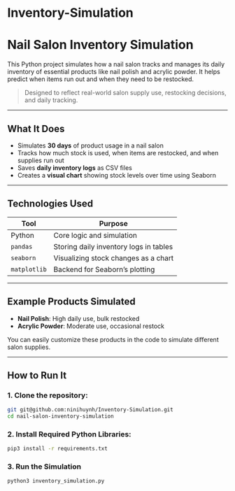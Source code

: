 # Inventory-Simulation

# Nail Salon Inventory Simulation

This Python project simulates how a nail salon tracks and manages its daily inventory of essential products like nail polish and acrylic powder. It helps predict when items run out and when they need to be restocked.

> Designed to reflect real-world salon supply use, restocking decisions, and daily tracking.

---

## What It Does

- Simulates **30 days** of product usage in a nail salon  
- Tracks how much stock is used, when items are restocked, and when supplies run out  
- Saves **daily inventory logs** as CSV files  
- Creates a **visual chart** showing stock levels over time using Seaborn  

---

## Technologies Used

| Tool       | Purpose                                |
|------------|----------------------------------------|
| Python     | Core logic and simulation              |
| `pandas`   | Storing daily inventory logs in tables |
| `seaborn`  | Visualizing stock changes as a chart   |
| `matplotlib` | Backend for Seaborn’s plotting      |

---

## Example Products Simulated

- **Nail Polish**: High daily use, bulk restocked  
- **Acrylic Powder**: Moderate use, occasional restock  

You can easily customize these products in the code to simulate different salon supplies.

---

## How to Run It

### 1. Clone the repository:

```bash
git git@github.com:ninihuynh/Inventory-Simulation.git
cd nail-salon-inventory-simulation
```

### 2. Install Required Python Libraries:

```bash
pip3 install -r requirements.txt
```

### 3. Run the Simulation

```bash
python3 inventory_simulation.py
```
